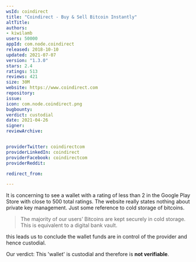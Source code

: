 ```yaml
---
wsId: coindirect
title: "Coindirect - Buy & Sell Bitcoin Instantly"
altTitle: 
authors:
- kiwilamb
users: 50000
appId: com.node.coindirect
released: 2018-10-10
updated: 2021-07-07
version: "1.3.0"
stars: 2.4
ratings: 513
reviews: 421
size: 30M
website: https://www.coindirect.com
repository: 
issue: 
icon: com.node.coindirect.png
bugbounty: 
verdict: custodial
date: 2021-04-26
signer: 
reviewArchive:


providerTwitter: coindirectcom
providerLinkedIn: coindirect
providerFacebook: coindirectcom
providerReddit: 

redirect_from:

---
```



It is concerning to see a wallet with a rating of less than 2 in the Google Play
Store with close to 500 total ratings.
The website really states nothing about private key management. Just some reference to cold storage of bitcoins.

> The majority of our users’ Bitcoins are kept securely in cold storage. This is equivalent to a digital bank vault.

this leads us to conclude the wallet funds are in control of the provider and hence custodial.

Our verdict: This 'wallet' is custodial and therefore is **not verifiable**.

